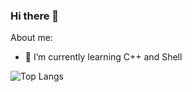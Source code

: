 ### Hi there 👋

About me:

- 🌱 I’m currently learning C++ and Shell  

![Top Langs](https://github-readme-stats.vercel.app/api/top-langs/?username=SachinC-dev&layout=compact)
